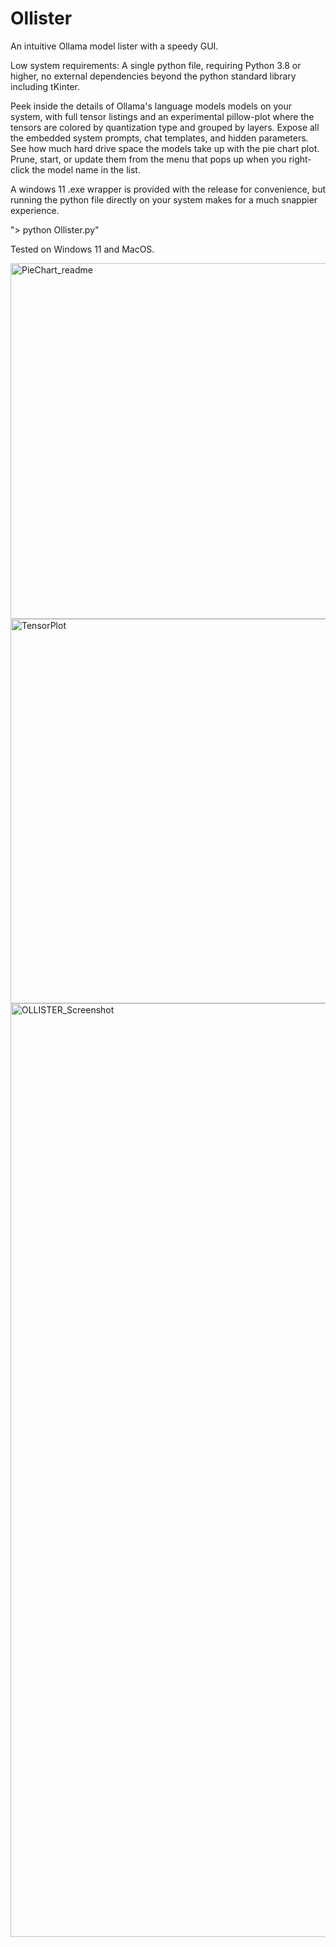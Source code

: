 # Ollister
An intuitive Ollama model lister with a speedy GUI. 

Low system requirements: A single python file, requiring Python 3.8 or higher, no external dependencies beyond the python standard library including tKinter.

Peek inside the details of Ollama's language models models on your system, with full tensor listings and an experimental pillow-plot where the tensors are colored by quantization type and grouped by layers.
Expose all the embedded system prompts, chat templates, and hidden parameters.
See how much hard drive space the models take up with the pie chart plot.
Prune, start, or update them from the menu that pops up when you right-click the model name in the list.

A windows 11 .exe wrapper is provided with the release for convenience, but running the python file directly on your system makes for a much snappier experience. 

"> python Ollister.py"

Tested on Windows 11 and MacOS.

<img width="569" alt="PieChart_readme" src="https://github.com/user-attachments/assets/62749287-75de-4097-b4c9-17820e32349d" />


<img width="615" alt="TensorPlot" src="https://github.com/user-attachments/assets/1332b29a-c3cf-4d6e-9215-1dab7962ab10" />


<img width="1494" alt="OLLISTER_Screenshot" src="https://github.com/user-attachments/assets/f897d809-8b71-44e3-8282-67e504021561" />
